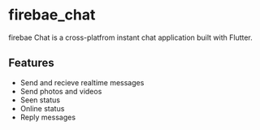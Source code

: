 # firebae_chat

firebae Chat is a cross-platfrom instant chat application built with Flutter.

## Features
- Send and recieve realtime messages
- Send photos and videos
- Seen status
- Online status
- Reply messages








